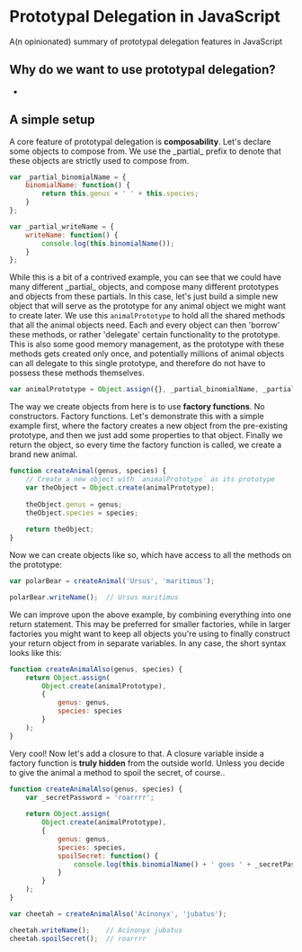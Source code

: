 # Prototypal Delegation in JavaScript
A(n opinionated) summary of prototypal delegation features in JavaScript

## Why do we want to use prototypal delegation?
-

## A simple setup
A core feature of prototypal delegation is **composability**. Let's declare some objects to compose from. We use the \_partial\_ prefix to denote that these objects are strictly used to compose from.
```javascript
var _partial_binomialName = {
    binomialName: function() {
        return this.genus + ' ' + this.species;
    }
};

var _partial_writeName = {
    writeName: function() {
        console.log(this.binomialName());
    }
};
```
While this is a bit of a contrived example, you can see that we could have many different \_partial\_ objects, and compose many different prototypes and objects from these partials. In this case, let's just build a simple new object that will serve as the prototype for any animal object we might want to create later. We use this `animalPrototype` to hold all the shared methods that all the animal objects need. Each and every object can then 'borrow' these methods, or rather 'delegate' certain functionality to the prototype. This is also some good memory management, as the prototype with these methods gets created only once, and potentially millions of animal objects can all delegate to this single prototype, and therefore do not have to possess these methods themselves.
```javascript
var animalPrototype = Object.assign({}, _partial_binomialName, _partial_writeName);
```
The way we create objects from here is to use **factory functions**. No constructors. Factory functions. Let's demonstrate this with a simple example first, where the factory creates a new object from the pre-existing prototype, and then we just add some properties to that object. Finally we return the object, so every time the factory function is called, we create a brand new animal.
```javascript
function createAnimal(genus, species) {
    // Create a new object with `animalPrototype` as its prototype
    var theObject = Object.create(animalPrototype);
    
    theObject.genus = genus;
    theObject.species = species;
    
    return theObject;
}
```
Now we can create objects like so, which have access to all the methods on the prototype:
```javascript
var polarBear = createAnimal('Ursus', 'maritimus');

polarBear.writeName();  // Ursus maritimus
```
We can improve upon the above example, by combining everything into one return statement. This may be preferred for smaller factories, while in larger factories you might want to keep all objects you're using to finally construct your return object from in separate variables. In any case, the short syntax looks like this:
```javascript
function createAnimalAlso(genus, species) {
    return Object.assign(
        Object.create(animalPrototype), 
        {
            genus: genus,
            species: species
        }
    );
}
```
Very cool! Now let's add a closure to that. A closure variable inside a factory function is **truly hidden** from the outside world. Unless you decide to give the animal a method to spoil the secret, of course..
```javascript
function createAnimalAlso(genus, species) {
    var _secretPassword = 'roarrrr';
    
    return Object.assign(
        Object.create(animalPrototype), 
        {
            genus: genus,
            species: species,
            spoilSecret: function() {
                console.log(this.binomialName() + ' goes ' + _secretPassword + '..');
            }
        }
    );
}

var cheetah = createAnimalAlso('Acinonyx', 'jubatus');

cheetah.writeName();    // Acinonyx jubatus
cheetah.spoilSecret();  // roarrrr
```
